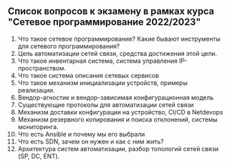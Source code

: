 ## Список вопросов к экзамену в рамках курса "Сетевое программирование 2022/2023"

1. Что такое сетевое программирование? Какие бывают инструменты для сетевого программирования?
2. Цель автоматизации сетей связи, средства достижения этой цели.
3. Что такое инвентарная система, система управления IP-пространством.
4. Что такое система описания сетевых сервисов
5. Что такое механизм инициализации устройств, примеры реализации.
6. Вендор-агностик и вендор-зависимая конфигурационная модель
7. Существующие протоколы для автоматизации сетей связи 
8. Механизм доставки конфигурации на устройство, CI/CD в Netdevops
9. Механизм резервного копирования и поиска отклонений, cистемы мониторинга.
10. Что есть Ansible и почему мы его выбрали 
11. Что есть SDN, зачем он нужен и как с ним жить? 
12. Архитектура систем автоматизации, разбор топологий сетей связи (SP, DC, ENT).
